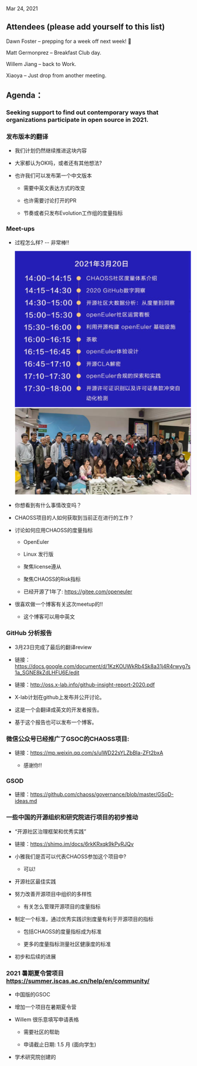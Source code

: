 Mar 24, 2021 

## Attendees (please add yourself to this list) 

 Dawn Foster – prepping for a week off next week! 🎉 

 Matt Germonprez – Breakfast Club day.  

Willem Jiang – back to Work. 

Xiaoya – Just drop from another meeting. 

## Agenda： 

### Seeking support to find out contemporary ways that organizations participate in open source in 2021.  

### 发布版本的翻译 

- 我们计划仍然继续推进这块内容  

- 大家都认为OK吗，或者还有其他想法?  

- 也许我们可以发布第一个中文版本

    - 需要中英文表达方式的改变  

    - 也许需要讨论打开的PR
    
    - 节奏或者只发布Evolution工作组的度量指标 

### Meet-ups 

- 过程怎么样?  -- 非常棒!! 

    ![agenda](..\image\Mar20_2021_meetup\agenda.png)
    ![picture](..\image\Mar20_2021_meetup\picture.png)

- 你想看到有什么事情改变吗？ 

- CHAOSS项目的人如何获取到当前正在进行的工作？

- 讨论如何应用CHAOSS的度量指标  

    - OpenEuler 

    - Linux 发行版

    - 聚焦license遵从  

    - 聚焦CHAOSS的Risk指标  

    - 已经开源了1年了: https://gitee.com/openeuler  

- 很喜欢做一个博客有关这次meetup的!!  

    - 这个博客可以用中英文 

### GitHub 分析报告 

- 3月23日完成了最后的翻译review 

- 链接：https://docs.google.com/document/d/1KzKOUWkRb4Sk8a31j4R4rwyg7s1a_SGNE8kZdLHFU6E/edit 

- 链接：http://oss.x-lab.info/github-insight-report-2020.pdf 

- X-lab计划在github上发布并公开讨论。

- 这是一个会翻译成英文的开发者报告。

- 基于这个报告也可以发布一个博客。

### 微信公众号已经推广了GSOC的CHAOSS项目: 

- 链接：https://mp.weixin.qq.com/s/ulWD22sYLZbBIa-ZFt2bxA  

    - 感谢你!!  

### GSOD  

- 链接：https://github.com/chaoss/governance/blob/master/GSoD-ideas.md  

### 一些中国的开源组织和研究院进行项目的初步推动

- “开源社区治理框架和优秀实践” 

- 链接：https://shimo.im/docs/6rkKRxqk9kPyRJQv  

- 小雅我们是否可以代表CHAOSS参加这个项目中?  

    - 可以! 

- 开源社区最佳实践  

- 努力改善开源项目中组织的多样性

    - 有关怎么管理开源项目的度量指标

- 制定一个标准，通过优秀实践识别度量有利于开源项目的指标

    - 包括CHAOSS的度量指标成为标准  

    - 更多的度量指标测量社区健康度的标准  

- 初步和后续的进展 

### 2021 暑期夏令营项目 https://summer.iscas.ac.cn/help/en/community/ 

- 中国版的GSOC  

- 增加一个项目在暑期夏令营

- Willem 很乐意填写申请表格 

    - 需要社区的帮助 

    - 申请截止日期: 1.5 月 (面向学生) 

- 学术研究院创建的